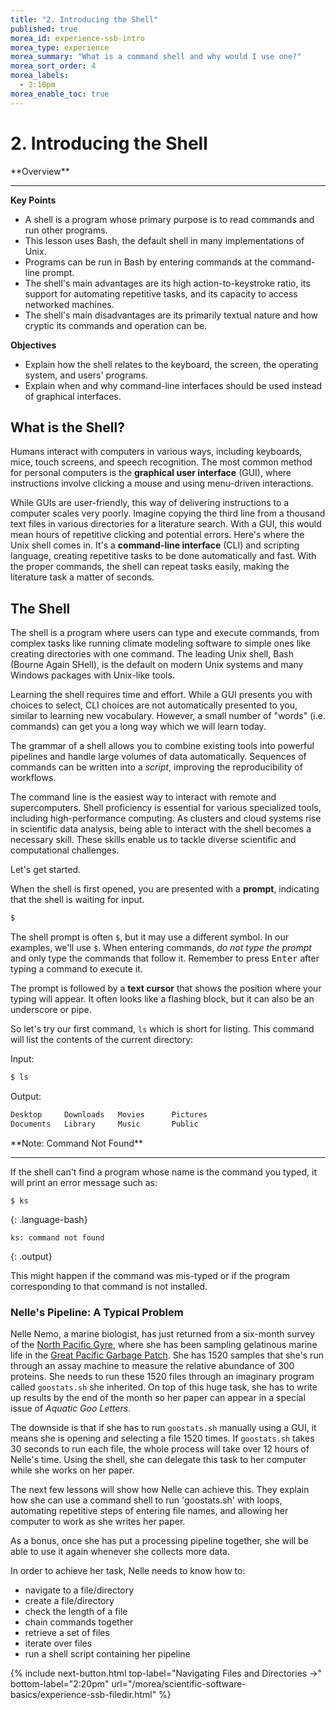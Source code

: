```yaml
---
title: "2. Introducing the Shell"
published: true
morea_id: experience-ssb-intro
morea_type: experience
morea_summary: "What is a command shell and why would I use one?"
morea_sort_order: 4
morea_labels:
  - 2:10pm
morea_enable_toc: true
---
```


# 2. Introducing the Shell

<div class="alert alert-success mt-3" role="alert" markdown="1">
<i class="fa-solid fa-globe fa-xl"></i> **Overview**
<hr/>

**Key Points**
  * A shell is a program whose primary purpose is to read commands and run other programs.
  * This lesson uses Bash, the default shell in many implementations of Unix.
  * Programs can be run in Bash by entering commands at the command-line prompt.
  * The shell's main advantages are its high action-to-keystroke ratio, its support for automating repetitive tasks, and its capacity to access networked machines.
  * The shell's main disadvantages are its primarily textual nature and how cryptic its commands and operation can be.

**Objectives**
  * Explain how the shell relates to the keyboard, the screen, the operating system, and users' programs.
  * Explain when and why command-line interfaces should be used instead of graphical interfaces.
</div>


## What is the Shell?

Humans interact with computers in various ways, including keyboards, mice, touch screens, and speech recognition. The most common method for personal computers is the **graphical user interface** (GUI), where instructions involve clicking a mouse and using menu-driven interactions.

While GUIs are user-friendly, this way of delivering instructions to a computer scales very poorly. Imagine copying the third line from a thousand text files in various directories for a literature search. With a GUI, this would mean hours of repetitive clicking and potential errors. Here's where the Unix shell comes in. It's a **command-line interface** (CLI) and scripting language, creating repetitive tasks to be done automatically and fast. With the proper commands, the shell can repeat tasks easily, making the literature task a matter of seconds.

## The Shell

The shell is a program where users can type and execute commands, from complex tasks like running climate modeling software to simple ones like creating directories with one command. 
The leading Unix shell, Bash (Bourne Again SHell), is the default on modern Unix systems and many Windows packages with Unix-like tools.

Learning the shell requires time and effort. While a GUI presents you with choices to select, CLI choices are not automatically presented to you, similar to learning new vocabulary. However, a small number of "words" (i.e. commands) can get you a long way which we will learn today. 

The grammar of a shell allows you to combine existing tools into powerful
pipelines and handle large volumes of data automatically. Sequences of
commands can be written into a *script*, improving the reproducibility of
workflows.

The command line is the easiest way to interact with remote and supercomputers. Shell proficiency is essential for various specialized tools, including high-performance computing. As clusters and cloud systems rise in scientific data analysis, being able to interact with the shell becomes a necessary skill. These skills enable us to tackle diverse scientific and computational challenges.

Let's get started.

When the shell is first opened, you are presented with a **prompt**,
indicating that the shell is waiting for input.

```bash
$
```

The shell prompt is often `$`, but it may use a different symbol. In our examples, we'll use `$`. When entering commands, *do not type the prompt* and only type the commands that follow it. Remember to press <kbd>Enter</kbd> after typing a command to execute it.

The prompt is followed by a **text cursor** that shows the position where your typing will appear. It often looks like a flashing block, but it can also be an underscore or pipe.

So let's try our first command, `ls` which is short for listing.
This command will list the contents of the current directory:

<div class="alert alert-secondary" role="alert" markdown="1">

Input:

```bash
$ ls
```

Output:

```bash
Desktop     Downloads   Movies      Pictures
Documents   Library     Music       Public
```
</div>


<div class="alert alert-info" role="alert" markdown="1">
<i class="fa-solid fa-circle-info fa-xl"></i> **Note: Command Not Found**
<hr/>
If the shell can't find a program whose name is the command you typed, it
will print an error message such as:

~~~
$ ks
~~~
{: .language-bash}
~~~
ks: command not found
~~~
{: .output}

This might happen if the command was mis-typed or if the program corresponding to that command
is not installed.
</div>

### Nelle's Pipeline: A Typical Problem

Nelle Nemo, a marine biologist,
has just returned from a six-month survey of the
[North Pacific Gyre](http://en.wikipedia.org/wiki/North_Pacific_Gyre),
where she has been sampling gelatinous marine life in the
[Great Pacific Garbage Patch](http://en.wikipedia.org/wiki/Great_Pacific_Garbage_Patch).
She has 1520 samples that she's run through an assay machine to measure the relative abundance
of 300 proteins.
She needs to run these 1520 files through an imaginary program called `goostats.sh` she inherited.
On top of this huge task, she has to write up results by the end of the month so her paper
can appear in a special issue of *Aquatic Goo Letters*.

The downside is that if she has to run `goostats.sh` manually using a GUI, it means she is opening and selecting a file 1520 times. If `goostats.sh` takes 30 seconds to run each file, the whole process will take over 12 hours of Nelle's time. Using the shell, she can delegate this task to her computer while she works on her paper.

The next few lessons will show how Nelle can achieve this. They explain how she can use a command shell to run 'goostats.sh' with loops, automating repetitive steps of entering file names, and allowing her computer to work as she writes her paper.

As a bonus,
once she has put a processing pipeline together,
she will be able to use it again whenever she collects more data.

In order to achieve her task, Nelle needs to know how to:
- navigate to a file/directory
- create a file/directory
- check the length of a file
- chain commands together
- retrieve a set of files
- iterate over files
- run a shell script containing her pipeline

{% include next-button.html
  top-label="Navigating Files and Directories ->"
  bottom-label="2:20pm"
  url="/morea/scientific-software-basics/experience-ssb-filedir.html" %}
